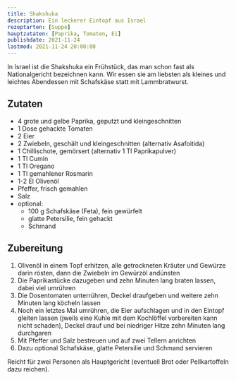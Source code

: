 ```yaml
---
title: Shakshuka
description: Ein leckerer Eintopf aus Israel
rezeptarten: [Suppe]
hauptzutaten: [Paprika, Tomaten, Ei]
publishdate: 2021-11-24
lastmod: 2021-11-24 20:00:00
---
```


In Israel ist die Shakshuka ein Frühstück, das man schon fast als Nationalgericht bezeichnen kann. Wir essen sie am liebsten als kleines und leichtes Abendessen mit Schafskäse statt mit Lammbratwurst.

## Zutaten

- 4 grote und gelbe Paprika, geputzt und kleingeschnitten
- 1 Dose gehackte Tomaten
- 2 Eier
- 2 Zwiebeln, geschält und kleingeschnitten (alternativ Asafoitida)
- 1 Chillischote, gemörsert (alternativ 1 Tl Paprikapulver)
- 1 Tl Cumin
- 1 Tl Oregano
- 1 Tl gemahlener Rosmarin
- 1-2 El Olivenöl
- Pfeffer, frisch gemahlen
- Salz
- optional: 
    - 100 g Schafskäse (Feta), fein gewürfelt
    - glatte Petersilie, fein gehackt
    - Schmand


## Zubereitung

1. Olivenöl in einem Topf erhitzen, alle getrockneten Kräuter und Gewürze darin rösten, dann die Zwiebeln im Gewürzöl andünsten
2. Die Paprikastücke dazugeben und zehn Minuten lang braten lassen, dabei viel umrühren
3. Die Dosentomaten unterrühren, Deckel draufgeben und weitere zehn Minuten lang köcheln lassen
4. Noch ein letztes Mal umrühren, die Eier aufschlagen und in den Eintopf gleiten lassen (jweils eine Kuhle mit dem Kochlöffel vorbereiten kann nicht schaden), Deckel drauf und bei niedriger Hitze zehn Minuten lang durchgaren
6. Mit Pfeffer und Salz bestreuen und auf zwei Tellern anrichten
7. Dazu optional Schafskäse, glatte Petersilie und Schmand servieren

Reicht für zwei Personen als Hauptgericht (eventuell Brot oder Pellkartoffeln dazu reichen). 

